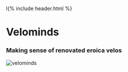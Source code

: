 l{% include header.html %}

# Velominds
### Making sense of renovated eroica velos

![velominds](TH123v2.png)

